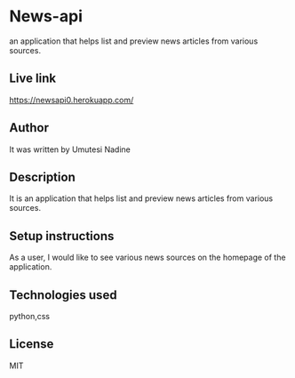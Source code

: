 # News-api
an application that  helps list and preview news articles from various sources.   
## Live link
https://newsapi0.herokuapp.com/
## Author
It was written by Umutesi Nadine
## Description
It is an application that  helps list and preview news articles from various sources. 
## Setup instructions
As a user, I would like to see various news sources on the homepage of the application.
## Technologies used
python,css
## License
MIT
